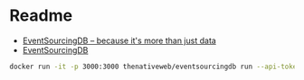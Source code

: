 # Readme


- [EventSourcingDB – because it's more than just data](https://www.thenativeweb.io/products/eventsourcingdb)
- [EventSourcingDB](https://docs.eventsourcingdb.io/)

```bash
docker run -it -p 3000:3000 thenativeweb/eventsourcingdb run --api-token=secret --data-directory-temporary --http-enabled --https-enabled=false --with-ui
```
